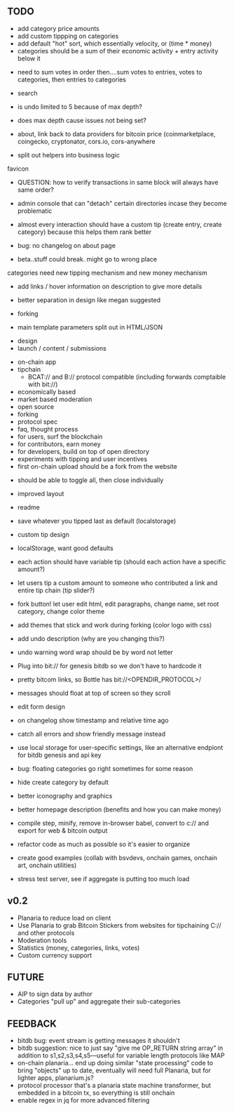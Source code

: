 ## TODO

* add category price amounts
* add custom tippping on categories
* add default "hot" sort, which essentially velocity, or (time * money)
* categories should be a sum of their economic activity + entry activity below it
 - need to sum votes in order then....sum votes to entries, votes to categories, then entries to categories
* search

* is undo limited to 5 because of max depth?
* does max depth cause issues not being set?

* about, link back to data providers for bitcoin price (coinmarketplace, coingecko, cryptonator, cors.io, cors-anywhere

* split out helpers into business logic

favicon

* QUESTION: how to verify transactions in same block will always have same order?

* admin console that can "detach" certain directories incase they become problematic

* almost every interaction should have a custom tip (create entry, create category) because this helps them rank better

* bug: no changelog on about page
* beta..stuff could break. might go to wrong place

categories need new tipping mechanism and new money mechanism

* add links / hover information on description to give more details

* better separation in design like megan suggested


* forking
 - main template parameters split out in HTML/JSON

* design
* launch / content / submissions
 - on-chain app
 - tipchain
   - BCAT:// and B:// protocol compatible (including forwards comptaible with bit://)
 - economically based
 - market based moderation
 - open source
 - forking
 - protocol spec
 - faq, thought process
 - for users, surf the blockchain
 - for contributors, earn money
 - for developers, build on top of open directory
 - experiments with tipping and user incentives
 - first on-chain upload should be a fork from the website


* should be able to toggle all, then close individually

* improved layout
* readme

* save whatever you tipped last as default (localstorage)
* custom tip design

* localStorage, want good defaults

* each action should have variable tip (should each action have a specific amount?)
* let users tip a custom amount to someone who contributed a link and entire tip chain (tip slider?)

* fork button! let user edit html, edit paragraphs, change name, set root category, change color theme
* add themes that stick and work during forking (color logo with css)


* add undo description (why are you changing this?)
* undo warning word wrap should be by word not letter
* Plug into bit:// for genesis bitdb so we don't have to hardcode it
* pretty bitcom links, so Bottle has bit://<OPENDIR_PROTOCOL>/<txid>


* messages should float at top of screen so they scroll
* edit form design
* on changelog show timestamp and relative time ago
* catch all errors and show friendly message instead
* use local storage for user-specific settings, like an alternative endpiont for bitdb genesis and api key
* bug: floating categories go right sometimes for some reason
* hide create category by default
* better iconography and graphics
* better homepage description (benefits and how you can make money)
* compile step, minify, remove in-browser babel, convert to c:// and export for web & bitcoin output
* refactor code as much as possible so it's easier to organize
* create good examples (collab with bsvdevs, onchain games, onchain art, onchain utilities)
* stress test server, see if aggregate is putting too much load

## v0.2
* Planaria to reduce load on client
* Use Planaria to grab Bitcoin Stickers from websites for tipchaining C:// and other protocols
* Moderation tools
* Statistics (money, categories, links, votes)
* Custom currency support

## FUTURE
* AIP to sign data by author
* Categories "pull up" and aggregate their sub-categories

## FEEDBACK
* bitdb bug: event stream is getting messages it shouldn't
* bitdb suggestion: nice to just say "give me OP_RETURN string array" in addition to s1,s2,s3,s4,s5—useful for variable length protocols like MAP
* on-chain planaria... end up doing similar "state processing" code to bring "objects" up to date, eventually will need full Planaria, but for lighter apps, planarium.js?
* protocol processor that's a planaria state machine transformer, but embedded in a bitcoin tx, so everything is still onchain
* enable regex in jq for more advanced filtering

